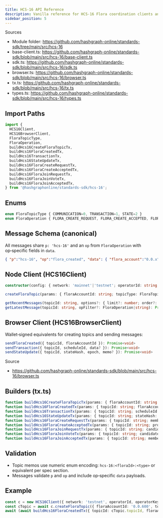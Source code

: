 ```yaml
---
title: HCS‑16 API Reference
description: Vanilla reference for HCS‑16 Flora coordination clients and builders.
sidebar_position: 5
---
```


Sources
- Module folder: https://github.com/hashgraph-online/standards-sdk/tree/main/src/hcs-16
- base-client.ts: https://github.com/hashgraph-online/standards-sdk/blob/main/src/hcs-16/base-client.ts
- sdk.ts: https://github.com/hashgraph-online/standards-sdk/blob/main/src/hcs-16/sdk.ts
- browser.ts: https://github.com/hashgraph-online/standards-sdk/blob/main/src/hcs-16/browser.ts
- tx.ts: https://github.com/hashgraph-online/standards-sdk/blob/main/src/hcs-16/tx.ts
- types.ts: https://github.com/hashgraph-online/standards-sdk/blob/main/src/hcs-16/types.ts

## Import Paths

```ts
import {
  HCS16Client,
  HCS16BrowserClient,
  FloraTopicType,
  FloraOperation,
  buildHcs16CreateFloraTopicTx,
  buildHcs16FloraCreatedTx,
  buildHcs16TransactionTx,
  buildHcs16StateUpdateTx,
  buildHcs16FloraCreateRequestTx,
  buildHcs16FloraCreateAcceptedTx,
  buildHcs16FloraJoinRequestTx,
  buildHcs16FloraJoinVoteTx,
  buildHcs16FloraJoinAcceptedTx,
} from '@hashgraphonline/standards-sdk/hcs-16';
```

## Enums

```ts
enum FloraTopicType { COMMUNICATION=0, TRANSACTION=1, STATE=2 }
enum FloraOperation { FLORA_CREATE_REQUEST, FLORA_CREATE_ACCEPTED, FLORA_CREATED, TRANSACTION, STATE_UPDATE, FLORA_JOIN_REQUEST, FLORA_JOIN_VOTE, FLORA_JOIN_ACCEPTED }
```

## Message Schema (canonical)

All messages share `p: 'hcs-16'` and an `op` from `FloraOperation` with op‑specific fields in `data`.

```json
{ "p":"hcs-16", "op":"flora_created", "data": { "flora_account":"0.0.x" }, "timestamp":"…", "m":"optional" }
```

## Node Client (HCS16Client)

```ts
constructor(config: { network: 'mainnet'|'testnet'; operatorId: string; operatorKey: string|import('@hashgraph/sdk').PrivateKey; keyType?: 'ed25519'|'ecdsa' })

createFloraTopic(params: { floraAccountId: string; topicType: FloraTopicType; adminKey?: boolean|string|import('@hashgraph/sdk').PublicKey|import('@hashgraph/sdk').KeyList; submitKey?: boolean|string|import('@hashgraph/sdk').PublicKey|import('@hashgraph/sdk').KeyList }): Promise<{ topicId: string }>

getRecentMessages(topicId: string, options?: { limit?: number; order?: 'asc'|'desc'; opFilter?: FloraOperation|string }): Promise<Array<{ message: any; consensus_timestamp?: string; sequence_number: number }>>
getLatestMessage(topicId: string, opFilter?: FloraOperation|string): Promise<(any & { consensus_timestamp?: string; sequence_number: number }) | null>
```

## Browser Client (HCS16BrowserClient)

Wallet‑signed equivalents for creating topics and sending messages:

```ts
sendFloraCreated({ topicId, floraAccountId }): Promise<void>
sendTransaction({ topicId, scheduleId, data? }): Promise<void>
sendStateUpdate({ topicId, stateHash, epoch, memo? }): Promise<void>
```

Source
- https://github.com/hashgraph-online/standards-sdk/blob/main/src/hcs-16/browser.ts

## Builders (tx.ts)

```ts
function buildHcs16CreateFloraTopicTx(params: { floraAccountId: string; topicType: FloraTopicType; adminKey?: any; submitKey?: any; operatorPublicKey?: import('@hashgraph/sdk').PublicKey }): import('@hashgraph/sdk').TopicCreateTransaction;
function buildHcs16FloraCreatedTx(params: { topicId: string; floraAccountId: string }): import('@hashgraph/sdk').TopicMessageSubmitTransaction;
function buildHcs16TransactionTx(params: { topicId: string; scheduleId: string; data?: string }): import('@hashgraph/sdk').TopicMessageSubmitTransaction;
function buildHcs16StateUpdateTx(params: { topicId: string; stateHash: string; epoch: number; memo?: string }): import('@hashgraph/sdk').TopicMessageSubmitTransaction;
function buildHcs16FloraCreateRequestTx(params: { topicId: string; members: string[]; threshold: number; seedHbar?: number }): import('@hashgraph/sdk').TopicMessageSubmitTransaction;
function buildHcs16FloraCreateAcceptedTx(params: { topicId: string; proposalSeq: number }): import('@hashgraph/sdk').TopicMessageSubmitTransaction;
function buildHcs16FloraJoinRequestTx(params: { topicId: string; candidateAccountId: string }): import('@hashgraph/sdk').TopicMessageSubmitTransaction;
function buildHcs16FloraJoinVoteTx(params: { topicId: string; candidateAccountId: string; approve: boolean }): import('@hashgraph/sdk').TopicMessageSubmitTransaction;
function buildHcs16FloraJoinAcceptedTx(params: { topicId: string; members: string[]; epoch: number }): import('@hashgraph/sdk').TopicMessageSubmitTransaction;
```

## Validation

- Topic memos use numeric enum encoding: `hcs-16:<floraId>:<type>` or equivalent per spec section.
- Messages validate `p` and `op` and include op‑specific `data` payloads.

## Example

```ts
const c = new HCS16Client({ network: 'testnet', operatorId, operatorKey });
const cTopic = await c.createFloraTopic({ floraAccountId: '0.0.600', topicType: FloraTopicType.COMMUNICATION });
await (await buildHcs16FloraCreatedTx({ topicId: cTopic.topicId, floraAccountId: '0.0.600' })).execute(c['client']);
```
